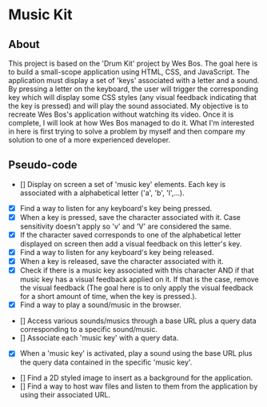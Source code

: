 # Music Kit

## About

This project is based on the 'Drum Kit' project by Wes Bos. The goal here is to build a small-scope application using HTML, CSS, and JavaScript. The application must display a set of 'keys' associated with a letter and a sound. By pressing a letter on the keyboard, the user will trigger the corresponding key which will display some CSS styles (any visual feedback indicating that the key is pressed) and will play the sound associated.
My objective is to recreate Wes Bos's application without watching its video. Once it is complete, I will look at how Wes Bos managed to do it. What I'm interested in here is first trying to solve a problem by myself and then compare my solution to one of a more experienced developer.

## Pseudo-code

- [] Display on screen a set of 'music key' elements. Each key is associated with a alphabetical letter ('a', 'b', 'l',...).
- [X] Find a way to listen for any keyboard's key being pressed.
- [X] When a key is pressed, save the character associated with it. Case sensitivity doesn't apply so 'v' and 'V' are considered the same.
- [X] If the character saved corresponds to one of the alphabetical letter displayed on screen then add a visual feedback on this letter's key.
- [X] Find a way to listen for any keyboard's key being released.
- [X] When a key is released, save the character associated with it.
- [X] Check if there is a music key associated with this character AND if that music key has a visual feedback applied on it. If that is the case, remove the visual feedback (The goal here is to only apply the visual feedback for a short amount of time, when the key is pressed.).
- [X] Find a way to play a sound/music in the browser.
- [] Access various sounds/musics through a base URL plus a query data corresponding to a specific sound/music.
- [] Associate each 'music key' with a query data.
- [X] When a 'music key' is activated, play a sound using the base URL plus the query data contained in the specific 'music key'.
- [] Find a 2D styled image to insert as a background for the application.
- [] Find a way to host wav files and listen to them from the application by using their associated URL.